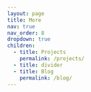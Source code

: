 ```yaml
---
layout: page
title: More
nav: true
nav_order: 8
dropdown: true
children:
  - title: Projects
    permalink: /projects/
  - title: divider
  - title: Blog
    permalink: /blog/
---
```

